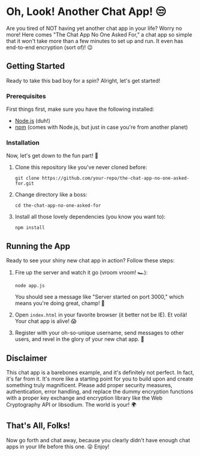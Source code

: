 # Oh, Look! Another Chat App! 😒

Are you tired of NOT having yet another chat app in your life? Worry no more! Here comes "The Chat App No One Asked For," a chat app so simple that it won't take more than a few minutes to set up and run. It even has end-to-end encryption (sort of)! 😉

## Getting Started

Ready to take this bad boy for a spin? Alright, let's get started!

### Prerequisites

First things first, make sure you have the following installed:

- [Node.js](https://nodejs.org) (duh!)
- [npm](https://www.npmjs.com) (comes with Node.js, but just in case you're from another planet)

### Installation

Now, let's get down to the fun part! 🥳

1. Clone this repository like you've never cloned before:

   ```
   git clone https://github.com/your-repo/the-chat-app-no-one-asked-for.git
   ```

2. Change directory like a boss:

   ```
   cd the-chat-app-no-one-asked-for
   ```

3. Install all those lovely dependencies (you know you want to):
   ```
   npm install
   ```

## Running the App

Ready to see your shiny new chat app in action? Follow these steps:

1. Fire up the server and watch it go (vroom vroom! 🏎️):

   ```
   node app.js
   ```

   You should see a message like "Server started on port 3000," which means you're doing great, champ! 🌟

2. Open `index.html` in your favorite browser (it better not be IE). Et voilà! Your chat app is alive! 😱

3. Register with your oh-so-unique username, send messages to other users, and revel in the glory of your new chat app. 🎉

## Disclaimer

This chat app is a barebones example, and it's definitely not perfect. In fact, it's far from it. It's more like a starting point for you to build upon and create something truly magnificent. Please add proper security measures, authentication, error handling, and replace the dummy encryption functions with a proper key exchange and encryption library like the Web Cryptography API or libsodium. The world is your! 🌍

## That's All, Folks!

Now go forth and chat away, because you clearly didn't have enough chat apps in your life before this one. 😜 Enjoy!
